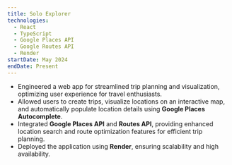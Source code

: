 ```yaml
---
title: Solo Explorer
technologies:
  - React
  - TypeScript
  - Google Places API
  - Google Routes API
  - Render
startDate: May 2024
endDate: Present
---
```

 - Engineered a web app for streamlined trip planning and visualization, optimizing user experience for travel enthusiasts.
 - Allowed users to create trips, visualize locations on an interactive map, and automatically populate location details using **Google Places Autocomplete**.
  - Integrated **Google Places API** and **Routes API**, providing enhanced location search and route optimization features for efficient trip planning.
  - Deployed the application using **Render**, ensuring scalability and high availability.

